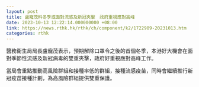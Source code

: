 ```yaml
---
layout: post
title: 盧寵茂料冬季或面對流感及新冠夾擊　政府重視應對高峰
date: 2023-10-13 12:22:14.000000000 +08:00
link: https://news.rthk.hk/rthk/ch/component/k2/1722989-20231013.htm
categories: rthk
---
```


醫務衞生局局長盧寵茂表示，預期解除口罩令之後的首個冬季，本港好大機會在面對季節性流感及新冠病毒的雙重夾擊，政府好重視應對高峰工作。

當局會重點推動高風險群組和接種率低的群組，接種流感疫苗，同時會繼續推行新冠疫苗接種計劃，為高風險群組提供雙重保護。
